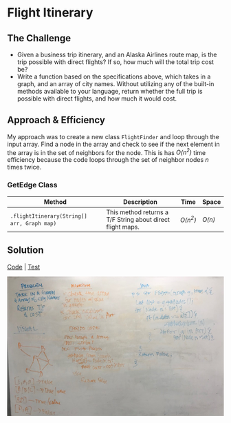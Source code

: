 # Flight Itinerary
## The Challenge
- Given a business trip itinerary, and an Alaska Airlines route map, is the trip possible with direct flights? If so, how much will the total trip cost be?
- Write a function based on the specifications above, which takes in a graph, and an array of city names. Without utilizing any of the built-in methods available to your language, return whether the full trip is possible with direct flights, and how much it would cost.

## Approach & Efficiency
My approach was to create a new class `FlightFinder` and loop through the input array. Find a node in the array and check to see if the next element in the array is in the set of neighbors for the node. This is has *O(n<sup>2</sup>)* time efficiency because the code loops through the set of neighbor nodes *n* times twice.

### GetEdge Class
Method | Description | Time | Space
---- | ---- | ---- | ----
`.flightItinerary(String[] arr, Graph map)` | This method returns a T/F String about direct flight maps. |*O(n<sup>2</sup>)* | *O(n)*

## Solution
[Code](../src/main/java/graph/getEdge/GetEdge.java) | [Test](../src/test/java/graph/getEdge/GraphTest.java)

![White Board Solution to Flight Finder](../assets/graph_flight.JPG)
